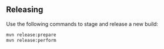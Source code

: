 ## Releasing

Use the following commands to stage and release a new build:

```sh
mvn release:prepare
mvn release:perform
```
